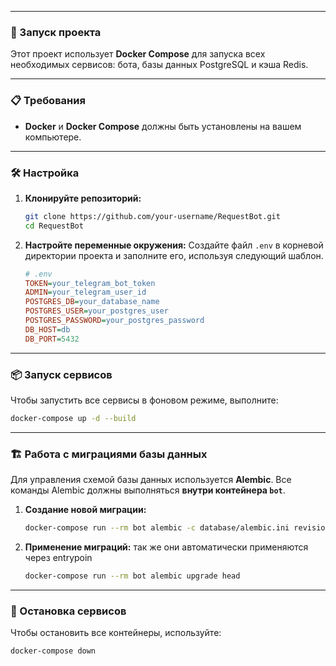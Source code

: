 
-----

### 🚀 Запуск проекта

Этот проект использует **Docker Compose** для запуска всех необходимых сервисов: бота, базы данных PostgreSQL и кэша Redis.

-----

### 📋 Требования

  * **Docker** и **Docker Compose** должны быть установлены на вашем компьютере.

-----

### 🛠️ Настройка

1.  **Клонируйте репозиторий:**

    ```bash
    git clone https://github.com/your-username/RequestBot.git
    cd RequestBot
    ```

2.  **Настройте переменные окружения:**
    Создайте файл `.env` в корневой директории проекта и заполните его, используя следующий шаблон.

    ```ini
    # .env
    TOKEN=your_telegram_bot_token
    ADMIN=your_telegram_user_id
    POSTGRES_DB=your_database_name
    POSTGRES_USER=your_postgres_user
    POSTGRES_PASSWORD=your_postgres_password
    DB_HOST=db
    DB_PORT=5432
    ```

-----

### 📦 Запуск сервисов

Чтобы запустить все сервисы в фоновом режиме, выполните:

```bash
docker-compose up -d --build
```

-----

### 🏗️ Работа с миграциями базы данных

Для управления схемой базы данных используется **Alembic**. Все команды Alembic должны выполняться **внутри контейнера `bot`**.

1.  **Создание новой миграции:**

    ```bash
    docker-compose run --rm bot alembic -c database/alembic.ini revision --autogenerate -m "Описание изменений"
    ```

2.  **Применение миграций:**
 так же они автоматически применяются через entrypoin
    ```bash
    docker-compose run --rm bot alembic upgrade head
    ```

-----

### 🛑 Остановка сервисов

Чтобы остановить все контейнеры, используйте:

```bash
docker-compose down
```
